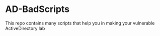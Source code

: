 # AD-BadScripts
This repo contains many scripts that help you in making your vulnerable ActiveDirectory lab 
